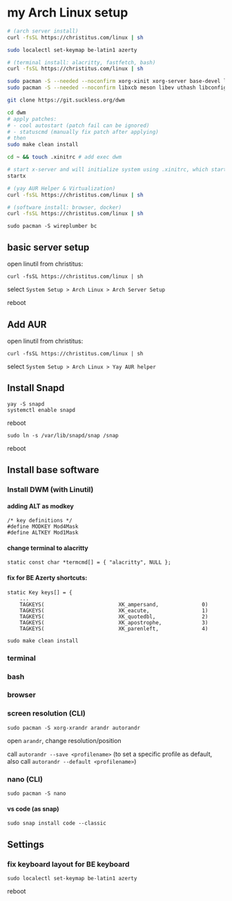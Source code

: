 # my Arch Linux setup

```bash
# (arch server install)
curl -fsSL https://christitus.com/linux | sh

sudo localectl set-keymap be-latin1 azerty

# (terminal install: alacritty, fastfetch, bash)
curl -fsSL https://christitus.com/linux | sh

sudo pacman -S --needed --noconfirm xorg-xinit xorg-server base-devel libx11 libxinerama libxft git unzip lxappearance curl nano
sudo pacman -S --needed --noconfirm libxcb meson libev uthash libconfig

git clone https://git.suckless.org/dwm

cd dwm
# apply patches:
# - cool autostart (patch fail can be ignored)
# - statuscmd (manually fix patch after applying)
# then
sudo make clean install

cd ~ && touch .xinitrc # add exec dwm

# start x-server and will initialize system using .xinitrc, which starts DWM
startx

# (yay AUR Helper & Virtualization)
curl -fsSL https://christitus.com/linux | sh

# (software install: browser, docker)
curl -fsSL https://christitus.com/linux | sh
```



```
sudo pacman -S wireplumber bc
```

## basic server setup

open linutil from christitus:

```
curl -fsSL https://christitus.com/linux | sh
```

select `System Setup > Arch Linux > Arch Server Setup`

reboot

## Add AUR

open linutil from christitus:

```
curl -fsSL https://christitus.com/linux | sh
```

select `System Setup > Arch Linux > Yay AUR helper`

## Install Snapd

```
yay -S snapd
systemctl enable snapd
```

reboot

```
sudo ln -s /var/lib/snapd/snap /snap
```

reboot

## Install base software

### Install DWM (with Linutil)

#### adding ALT as modkey

```
/* key definitions */
#define MODKEY Mod4Mask
#define ALTKEY Mod1Mask
```

#### change terminal to alacritty

```
static const char *termcmd[] = { "alacritty", NULL };
```

#### fix for BE Azerty shortcuts:

```
static Key keys[] = {
    ...
    TAGKEYS(                        XK_ampersand,              0)
    TAGKEYS(                        XK_eacute,                 1)
    TAGKEYS(                        XK_quotedbl,               2)
    TAGKEYS(                        XK_apostrophe,             3)
    TAGKEYS(                        XK_parenleft,              4)
```

```
sudo make clean install
```

### terminal

### bash

### browser

### screen resolution (CLI)

```
sudo pacman -S xorg-xrandr arandr autorandr
```

open `arandr`, change resolution/position

call `autorandr --save <profilename>` (to set a specific profile as default, also call `autorandr --default <profilename>`)

### nano (CLI)

```
sudo pacman -S nano
```

#### vs code (as snap)

`sudo snap install code --classic`

## Settings

### fix keyboard layout for BE keyboard

```
sudo localectl set-keymap be-latin1 azerty
```

reboot
